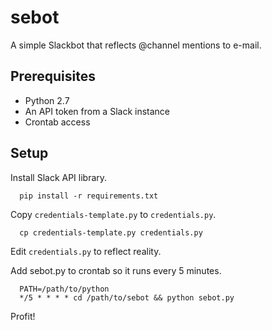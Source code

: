 # sebot

A simple Slackbot that reflects @channel mentions to e-mail.

## Prerequisites

* Python 2.7
* An API token from a Slack instance
* Crontab access

## Setup

Install Slack API library.

```
  pip install -r requirements.txt
```

Copy `credentials-template.py` to `credentials.py`.

```
  cp credentials-template.py credentials.py
```

Edit `credentials.py` to reflect reality.

Add sebot.py to crontab so it runs every 5 minutes.

```
  PATH=/path/to/python
  */5 * * * * cd /path/to/sebot && python sebot.py
```

Profit!
